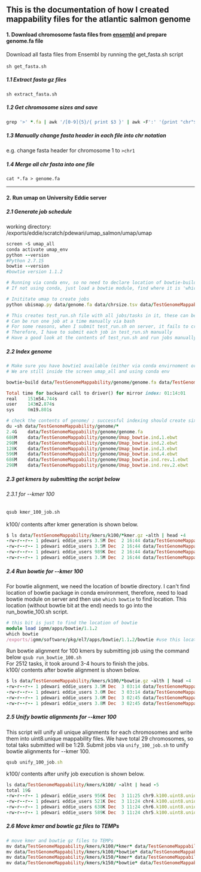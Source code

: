 ## This is the documentation of how I created mappability files for the atlantic salmon genome

#### 1. Download chromosome fasta files from [ensembl](https://ftp.ensembl.org/pub/release-108/fasta/salmo_salar/dna/) and prepare genome.fa file
Download all fasta files from Ensembl by running the get_fasta.sh script\
\
`sh get_fasta.sh`

##### 1.1 Extract fasta gz files

`sh extract_fasta.sh`

##### 1.2 Get chromosome sizes and save
```ruby
grep '>' *.fa | awk '/[0-9]{5}/{ print $3 }' | awk -F':' '{print "chr"$3"\t"$5}' > chrsize.tsv

```

##### 1.3 Manually change fasta header in each file into chr notation
e.g. change fasta header for chromosome 1 to `>chr1`

##### 1.4 Merge all chr fasta into one file
`cat *.fa > genome.fa`

---

#### 2. Run umap on University Eddie server

##### 2.1 Generate job schedule

working directory: /exports/eddie/scratch/pdewari/umap_salmon/umap/umap
```ruby
screen -S umap_all
conda activate umap_env
python --version
#Python 2.7.15
bowtie --version
#bowtie version 1.1.2

# Running via conda env, so no need to declare location of bowtie-build
# If not using conda, just load a bowtie module, find where it is 'which bowtie' and then use that location

# Inititate umap to create jobs
python ubismap.py data/genome.fa data/chrsize.tsv data/TestGenomeMappability all.q bowtie-build --kmer 100 150 -write_script test_run.sh

# This creates test_run.sh file with all jobs/tasks in it, these can be submitted to server directly, or
# Can be run one job at a time manually via bash
# For some reasons, when I submit test_run.sh on server, it fails to create kmers, presumably because it force uses python3
# Therefore, I have to submit each job in test_run.sh manually
# Have a good look at the contents of test_run.sh and run jobs manually (we will still use qsub to submit individual jobs)!!
```
##### 2.2 Index genome

```ruby
# Make sure you have bowtie1 available (either via conda envirnoment or by module load)
# We are still inside the screen umap_all and using conda env

bowtie-build data/TestGenomeMappability/genome/genome.fa data/TestGenomeMappability/genome/Umap_bowtie.ind

Total time for backward call to driver() for mirror index: 01:14:01
real    151m54.744s
user    143m2.874s
sys     0m19.801s

# check the contents of genome/ ; successful indexing should create six ebwt files
du -sh data/TestGenomeMappability/genome/*
2.4G	data/TestGenomeMappability/genome/genome.fa
686M	data/TestGenomeMappability/genome/Umap_bowtie.ind.1.ebwt
298M	data/TestGenomeMappability/genome/Umap_bowtie.ind.2.ebwt
128K	data/TestGenomeMappability/genome/Umap_bowtie.ind.3.ebwt
596M	data/TestGenomeMappability/genome/Umap_bowtie.ind.4.ebwt
686M	data/TestGenomeMappability/genome/Umap_bowtie.ind.rev.1.ebwt
298M	data/TestGenomeMappability/genome/Umap_bowtie.ind.rev.2.ebwt
```
##### 2.3 get kmers by submitting the script below

###### 2.3.1 for --kmer 100

`qsub kmer_100_job.sh` \
\
k100/ contents after kmer generation is shown below.

```ruby
$ ls data/TestGenomeMappability/kmers/k100/*kmer.gz -alth | head -4
-rw-r--r-- 1 pdewari eddie_users 3.5M Dec  2 16:44 data/TestGenomeMappability/kmers/k100/chr9.2510.100.kmer.gz
-rw-r--r-- 1 pdewari eddie_users 3.5M Dec  2 16:44 data/TestGenomeMappability/kmers/k100/chr9.2509.100.kmer.gz
-rw-r--r-- 1 pdewari eddie_users 989K Dec  2 16:44 data/TestGenomeMappability/kmers/k100/chr9.2511.100.kmer.gz
-rw-r--r-- 1 pdewari eddie_users 3.5M Dec  2 16:44 data/TestGenomeMappability/kmers/k100/chr9.2508.100.kmer.gz
```

##### 2.4 Run bowtie for --kmer 100
For bowtie alignment, we need the location of bowtie directory. I can't find location of bowtie package in conda environment, therefore, need to load
bowtie module on server and then use `which bowtie` to find location. This location (without bowtie bit at the end) needs to go into the run_bowtie_100.sh script.
```ruby
# this bit is just to find the location of bowtie
module load igmm/apps/bowtie/1.1.2
which bowtie
/exports/igmm/software/pkg/el7/apps/bowtie/1.1.2/bowtie #use this location without the 'bowtie' at the end
```
Run bowtie alignment for 100 kmers by submitting job using the command below
`qsub run_bowtie_100.sh` \
For 2512 tasks, it took around 3-4 hours to finish the jobs.
\
k100/ contents after bowtie alignment is shown below.

```ruby
$ ls data/TestGenomeMappability/kmers/k100/*bowtie.gz -alth | head -4
-rw-r--r-- 1 pdewari eddie_users 3.5M Dec  3 03:14 data/TestGenomeMappability/kmers/k100/chr9.2449.100.bowtie.gz
-rw-r--r-- 1 pdewari eddie_users 3.0M Dec  3 03:14 data/TestGenomeMappability/kmers/k100/chr9.2450.100.bowtie.gz
-rw-r--r-- 1 pdewari eddie_users 3.6M Dec  3 02:45 data/TestGenomeMappability/kmers/k100/chr9.2508.100.bowtie.gz
-rw-r--r-- 1 pdewari eddie_users 3.8M Dec  3 02:45 data/TestGenomeMappability/kmers/k100/chr9.2509.100.bowtie.gz
```
##### 2.5 Unify bowtie alignments for --kmer 100

This script will unify all unique alignments for each chromosomes and write them into uint8.unique mappability files. We have total 29 chromosomes, so total taks submitted will be 1:29. Submit jobs via `unify_100_job.sh` to unify bowtie alignments for --kmer 100.
```ruby
qsub unify_100_job.sh
```
k100/ contents after unify job execution is shown below.

```ruby
ls data/TestGenomeMappability/kmers/k100/ -alht | head -5
total 19G
-rw-r--r-- 1 pdewari eddie_users 956K Dec  3 11:25 chr9.k100.uint8.unique.gz
-rw-r--r-- 1 pdewari eddie_users 521K Dec  3 11:24 chr4.k100.uint8.unique.gz
-rw-r--r-- 1 pdewari eddie_users 638K Dec  3 11:24 chr6.k100.uint8.unique.gz
-rw-r--r-- 1 pdewari eddie_users 589K Dec  3 11:24 chr5.k100.uint8.unique.gz
```
##### 2.6 Move kmer and bowtie gz files to TEMPs

```ruby
# move kmer and bowtie gz files to TEMPs
mv data/TestGenomeMappability/kmers/k100/*kmer* data/TestGenomeMappability/kmers/k100/TEMPs
mv data/TestGenomeMappability/kmers/k100/*bowtie* data/TestGenomeMappability/kmers/k100/TEMPs
mv data/TestGenomeMappability/kmers/k150/*kmer* data/TestGenomeMappability/kmers/k150/TEMPs
mv data/TestGenomeMappability/kmers/k150/*bowtie* data/TestGenomeMappability/kmers/k150/TEMPs
```
